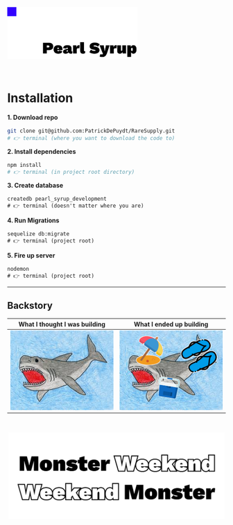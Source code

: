 <img src="./readme_images/logo.jpg" width="300" alt="Rare Supply">

&nbsp;

# Installation
**1. Download repo**
```bash
git clone git@github.com:PatrickDePuydt/RareSupply.git
# 👉 terminal (where you want to download the code to)
```

**2. Install dependencies**
```bash
npm install
# 👉 terminal (in project root directory)
```

**3. Create database**
```
createdb pearl_syrup_development
# 👉 terminal (doesn't matter where you are)
```

**4. Run Migrations**
```
sequelize db:migrate
# 👉 terminal (project root)
```

**5. Fire up server**
```
nodemon
# 👉 terminal (project root)
```

***

## Backstory
| What I thought I was building | What I ended up building |
|:-----------:|:------------:|
| <img src="./readme_images/shark_1.jpeg" width="300" alt="Shark"> | <img src="./readme_images/shark_2.jpeg" width="300" alt="Unorthodox Shark"> |

&nbsp;
&nbsp;

<img src="./readme_images/monsterweekend.jpg" width="500" alt="Monster Weekend" style="margin: auto; display: block;">
